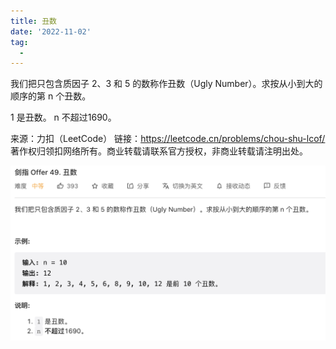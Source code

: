 ```yaml
---
title: 丑数
date: '2022-11-02'
tag:
  - 
---
```

我们把只包含质因子 2、3 和 5 的数称作丑数（Ugly Number）。求按从小到大的顺序的第 n 个丑数。

1 是丑数。
n 不超过1690。

来源：力扣（LeetCode）
链接：<https://leetcode.cn/problems/chou-shu-lcof/>
著作权归领扣网络所有。商业转载请联系官方授权，非商业转载请注明出处。

![alt](./image/example.png)

